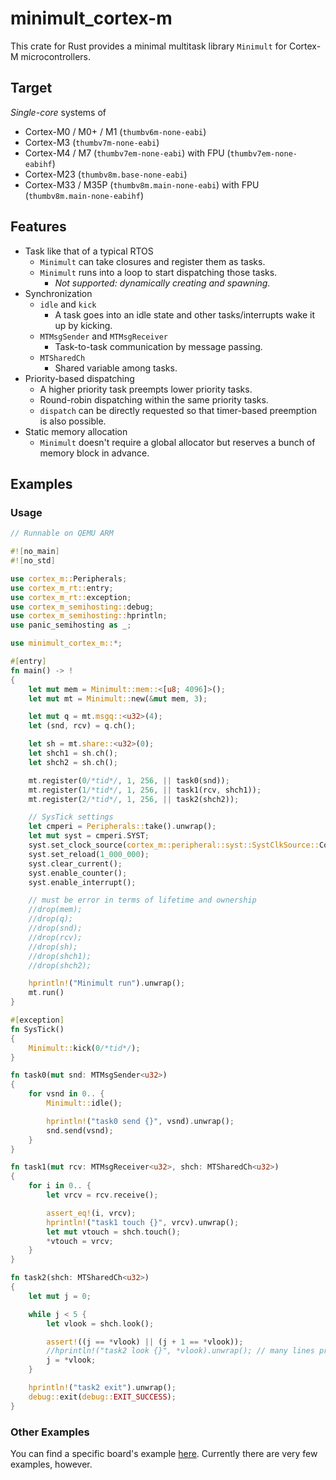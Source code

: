 # minimult_cortex-m

This crate for Rust provides a minimal multitask library `Minimult` for Cortex-M microcontrollers.

## Target

*Single-core* systems of

* Cortex-M0 / M0+ / M1  (`thumbv6m-none-eabi`)
* Cortex-M3  (`thumbv7m-none-eabi`)
* Cortex-M4 / M7  (`thumbv7em-none-eabi`) with FPU  (`thumbv7em-none-eabihf`)
* Cortex-M23  (`thumbv8m.base-none-eabi`)
* Cortex-M33 / M35P  (`thumbv8m.main-none-eabi`) with FPU  (`thumbv8m.main-none-eabihf`)

## Features

* Task like that of a typical RTOS
  * `Minimult` can take closures and register them as tasks.
  * `Minimult` runs into a loop to start dispatching those tasks.
    * *Not supported: dynamically creating and spawning.*
* Synchronization
  * `idle` and `kick`
    * A task goes into an idle state and other tasks/interrupts wake it up by kicking.
  * `MTMsgSender` and `MTMsgReceiver`
    * Task-to-task communication by message passing.
  * `MTSharedCh`
    * Shared variable among tasks.
* Priority-based dispatching
  * A higher priority task preempts lower priority tasks.
  * Round-robin dispatching within the same priority tasks.
  * `dispatch` can be directly requested so that timer-based preemption is also possible.
* Static memory allocation
  * `Minimult` doesn't require a global allocator but reserves a bunch of memory block in advance.

## Examples
### Usage

```rust
// Runnable on QEMU ARM

#![no_main]
#![no_std]

use cortex_m::Peripherals;
use cortex_m_rt::entry;
use cortex_m_rt::exception;
use cortex_m_semihosting::debug;
use cortex_m_semihosting::hprintln;
use panic_semihosting as _;

use minimult_cortex_m::*;

#[entry]
fn main() -> !
{
    let mut mem = Minimult::mem::<[u8; 4096]>();
    let mut mt = Minimult::new(&mut mem, 3);

    let mut q = mt.msgq::<u32>(4);
    let (snd, rcv) = q.ch();

    let sh = mt.share::<u32>(0);
    let shch1 = sh.ch();
    let shch2 = sh.ch();

    mt.register(0/*tid*/, 1, 256, || task0(snd));
    mt.register(1/*tid*/, 1, 256, || task1(rcv, shch1));
    mt.register(2/*tid*/, 1, 256, || task2(shch2));

    // SysTick settings
    let cmperi = Peripherals::take().unwrap();
    let mut syst = cmperi.SYST;
    syst.set_clock_source(cortex_m::peripheral::syst::SystClkSource::Core);
    syst.set_reload(1_000_000);
    syst.clear_current();
    syst.enable_counter();
    syst.enable_interrupt();

    // must be error in terms of lifetime and ownership
    //drop(mem);
    //drop(q);
    //drop(snd);
    //drop(rcv);
    //drop(sh);
    //drop(shch1);
    //drop(shch2);

    hprintln!("Minimult run").unwrap();
    mt.run()
}

#[exception]
fn SysTick()
{
    Minimult::kick(0/*tid*/);
}

fn task0(mut snd: MTMsgSender<u32>)
{
    for vsnd in 0.. {
        Minimult::idle();

        hprintln!("task0 send {}", vsnd).unwrap();
        snd.send(vsnd);
    }
}

fn task1(mut rcv: MTMsgReceiver<u32>, shch: MTSharedCh<u32>)
{
    for i in 0.. {
        let vrcv = rcv.receive();

        assert_eq!(i, vrcv);
        hprintln!("task1 touch {}", vrcv).unwrap();
        let mut vtouch = shch.touch();
        *vtouch = vrcv;
    }
}

fn task2(shch: MTSharedCh<u32>)
{
    let mut j = 0;

    while j < 5 {
        let vlook = shch.look();

        assert!((j == *vlook) || (j + 1 == *vlook));
        //hprintln!("task2 look {}", *vlook).unwrap(); // many lines printed
        j = *vlook;
    }

    hprintln!("task2 exit").unwrap();
    debug::exit(debug::EXIT_SUCCESS);
}
```

### Other Examples

You can find a specific board's example [here](https://github.com/convexbrain/Minimult/tree/master/examples/).
Currently there are very few examples, however.
